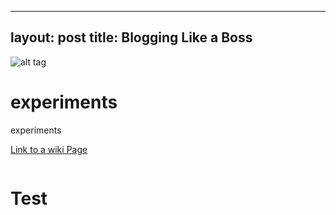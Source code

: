 
---
layout: post
title: Blogging Like a Boss
---

![alt tag](https://cismet.de/images/test.png)




experiments
===========

experiments

[Link to a wiki Page](../../wiki/Showing-an-animated-GIF-that-links-to-a-full-browser-Youtube-video)

<svg xmlns="http://www.w3.org/2000/svg" fill="none">
        <foreignObject width="100%" height="100%"> 
            <div xmlns="http://www.w3.org/1999/xhtml">
               <h1>Test</h1>
            </div>
       </foreignObject>
</svg>
